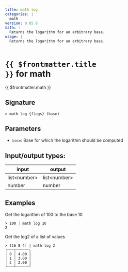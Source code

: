 ```yaml
---
title: math log
categories: |
  math
version: 0.85.0
math: |
  Returns the logarithm for an arbitrary base.
usage: |
  Returns the logarithm for an arbitrary base.
---
```

<!-- This file is automatically generated. Please edit the command in https://github.com/nushell/nushell instead. -->

# <code>{{ $frontmatter.title }}</code> for math

<div class='command-title'>{{ $frontmatter.math }}</div>

## Signature

```> math log {flags} (base)```

## Parameters

 -  `base`: Base for which the logarithm should be computed


## Input/output types:

| input        | output       |
| ------------ | ------------ |
| list\<number\> | list\<number\> |
| number       | number       |
## Examples

Get the logarithm of 100 to the base 10
```nu
> 100 | math log 10
2
```

Get the log2 of a list of values
```nu
> [16 8 4] | math log 2
╭───┬──────╮
│ 0 │ 4.00 │
│ 1 │ 3.00 │
│ 2 │ 2.00 │
╰───┴──────╯

```
